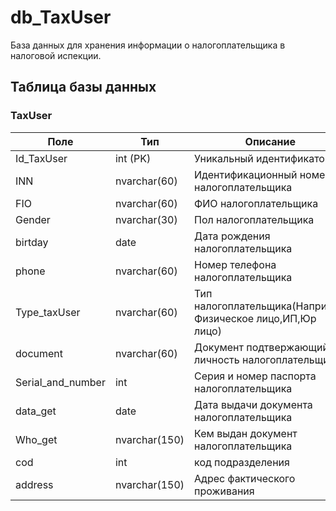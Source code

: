 # db_TaxUser
База данных для хранения информации о налогоплательщика в налоговой испекции.


## Таблица базы данных

### TaxUser
| Поле             | Тип            | Описание                       |
|------------------|----------------|-------------------------------|
| Id_TaxUser           | int (PK)       | Уникальный идентификатор       |
| INN            | nvarchar(60)  | Идентификационный номер налогоплательщика                |
| FIO           | nvarchar(60)  | ФИО налогоплательщика                   |
| Gender            | nvarchar(30)   | Пол налогоплательщика                    |
| birtday  | date            | Дата рождения налогоплательщика                |
| phone             | nvarchar(60)   | Номер телефона налогоплательщика |
| Type_taxUser       | nvarchar(60)            | Тип налогоплательщика(Например Физическое лицо,ИП,Юр лицо)    |
| document           | nvarchar(60)   | Документ подтвержающий личность налогоплательщика |
| Serial_and_number         | int   |  Серия и номер паспорта налогоплательщика                    |
| data_get      | date  | Дата выдачи документа налогоплательщика                |
| Who_get              | nvarchar(150)  | Кем выдан документ налогоплательщика       |
| cod      | int | код подразделения     |
| address      | nvarchar(150) | Адрес фактического проживания     |